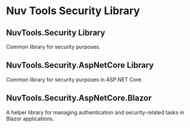 # Nuv Tools Security Library

## NuvTools.Security Library
Common library for security purposes.

## NuvTools.Security.AspNetCore Library
Common library for security purposes in ASP.NET Core.

## NuvTools.Security.AspNetCore.Blazor
A helper library for managing authentication and security-related tasks in Blazor applications.